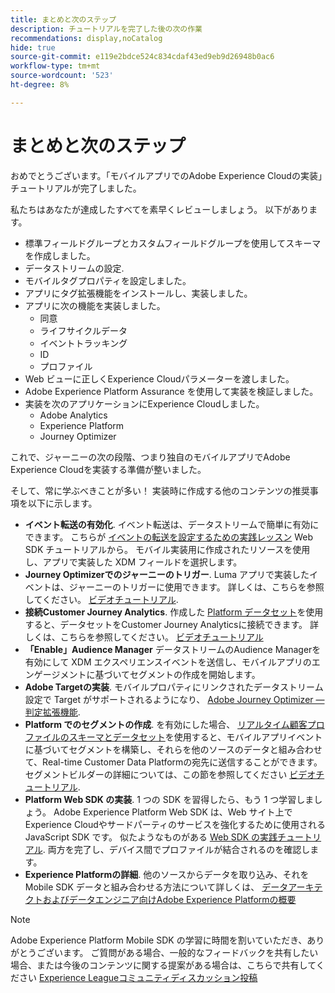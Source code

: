 ```yaml
---
title: まとめと次のステップ
description: チュートリアルを完了した後の次の作業
recommendations: display,noCatalog
hide: true
source-git-commit: e119e2bdce524c834cdaf43ed9eb9d26948b0ac6
workflow-type: tm+mt
source-wordcount: '523'
ht-degree: 8%

---
```


# まとめと次のステップ

おめでとうございます。「モバイルアプリでのAdobe Experience Cloudの実装」チュートリアルが完了しました。

私たちはあなたが達成したすべてを素早くレビューしましょう。 以下があります。

* 標準フィールドグループとカスタムフィールドグループを使用してスキーマを作成しました。
* データストリームの設定.
* モバイルタグプロパティを設定しました。
* アプリにタグ拡張機能をインストールし、実装しました。
* アプリに次の機能を実装しました。
   * 同意
   * ライフサイクルデータ
   * イベントトラッキング
   * ID
   * プロファイル
* Web ビューに正しくExperience Cloudパラメーターを渡しました。
* Adobe Experience Platform Assurance を使用して実装を検証しました。
* 実装を次のアプリケーションにExperience Cloudしました。
   * Adobe Analytics
   * Experience Platform
   * Journey Optimizer

これで、ジャーニーの次の段階、つまり独自のモバイルアプリでAdobe Experience Cloudを実装する準備が整いました。

そして、常に学ぶべきことが多い！ 実装時に作成する他のコンテンツの推奨事項を以下に示します。

* **イベント転送の有効化**. イベント転送は、データストリームで簡単に有効にできます。 こちらが [イベントの転送を設定するための実践レッスン](https://experienceleague.adobe.com/docs/platform-learn/implement-web-sdk/event-forwarding/setup-event-forwarding.html) Web SDK チュートリアルから。 モバイル実装用に作成されたリソースを使用し、アプリで実装した XDM フィールドを選択します。
* **Journey Optimizerでのジャーニーのトリガー**. Luma アプリで実装したイベントは、ジャーニーのトリガーに使用できます。 詳しくは、こちらを参照してください。 [ビデオチュートリアル](https://experienceleague.adobe.com/docs/journey-optimizer-learn/tutorials/create-journeys/use-case-transactional-journey.html?lang=ja).
* **接続Customer Journey Analytics**. 作成した [Platform データセット](platform.md)を使用すると、データセットをCustomer Journey Analyticsに接続できます。 詳しくは、こちらを参照してください。 [ビデオチュートリアル](https://experienceleague.adobe.com/docs/customer-journey-analytics-learn/tutorials/connecting-customer-journey-analytics-to-data-sources-in-platform.html?lang=ja)
* **「Enable」Audience Manager** データストリームのAudience Managerを有効にして XDM エクスペリエンスイベントを送信し、モバイルアプリのエンゲージメントに基づいてセグメントの作成を開始します。
* **Adobe Targetの実装**. モバイルプロパティにリンクされたデータストリーム設定で Target がサポートされるようになり、 [Adobe Journey Optimizer — 判定拡張機能](https://developer.adobe.com/client-sdks/documentation/adobe-journey-optimizer-decisioning/).
* **Platform でのセグメントの作成**. を有効にした場合、 [リアルタイム顧客プロファイルのスキーマとデータセット](platform.md)を使用すると、モバイルアプリイベントに基づいてセグメントを構築し、それらを他のソースのデータと組み合わせて、Real-time Customer Data Platformの宛先に送信することができます。 セグメントビルダーの詳細については、この節を参照してください [ビデオチュートリアル](https://experienceleague.adobe.com/docs/platform-learn/tutorials/segments/create-segments.html).
* **Platform Web SDK の実装**. 1 つの SDK を習得したら、もう 1 つ学習しましょう。 Adobe Experience Platform Web SDK は、Web サイト上でExperience Cloudやサードパーティのサービスを強化するために使用される JavaScript SDK です。 似たようなものがある [Web SDK の実践チュートリアル](https://experienceleague.adobe.com/docs/platform-learn/implement-web-sdk/overview.html?lang=ja). 両方を完了し、デバイス間でプロファイルが結合されるのを確認します。
* **Experience Platformの詳細**. 他のソースからデータを取り込み、それを Mobile SDK データと組み合わせる方法について詳しくは、 [データアーキテクトおよびデータエンジニア向けAdobe Experience Platformの概要](https://experienceleague.adobe.com/docs/platform-learn/getting-started-for-data-architects-and-data-engineers/overview.html?lang=ja)


>[!NOTE]
>
>Adobe Experience Platform Mobile SDK の学習に時間を割いていただき、ありがとうございます。 ご質問がある場合、一般的なフィードバックを共有したい場合、または今後のコンテンツに関する提案がある場合は、こちらで共有してください [Experience Leagueコミュニティディスカッション投稿](https://experienceleaguecommunities.adobe.com/t5/adobe-experience-platform-launch/tutorial-discussion-implement-adobe-experience-cloud-in-mobile/td-p/443796)
